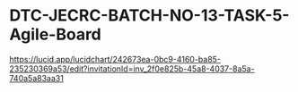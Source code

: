 # DTC-JECRC-BATCH-NO-13-TASK-5-Agile-Board
https://lucid.app/lucidchart/242673ea-0bc9-4160-ba85-235230369a53/edit?invitationId=inv_2f0e825b-45a8-4037-8a5a-740a5a83aa31
